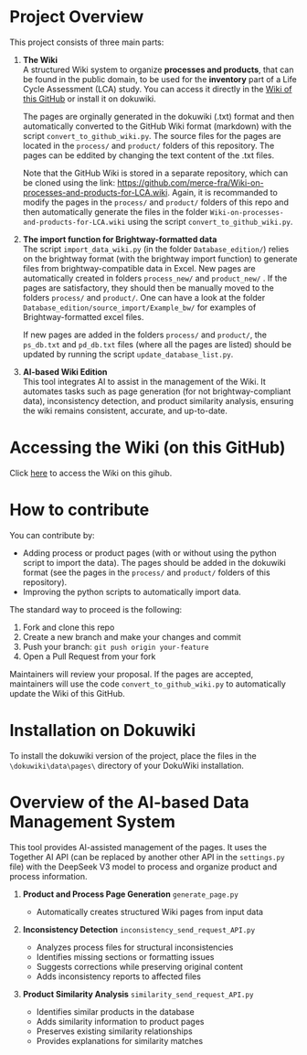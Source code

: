 # Project Overview

This project consists of three main parts:

1. **The Wiki**  
   A structured Wiki system to organize **processes and products**, that can be found in the public domain, to be used for the **inventory** part of a Life Cycle Assessment (LCA) study.
   You can access it directly in the [Wiki of this GitHub](https://github.com/merce-fra/Wiki-on-processes-and-products-for-LCA/wiki) or install it on dokuwiki.
   
   The pages are orginally generated in the dokuwiki (.txt) format and then automatically converted to the GitHub Wiki format (markdown) with the script `convert_to_github_wiki.py`. The source files for the pages are located in the `process/` and `product/` folders of this repository. The pages can be eddited by changing the text content of the .txt files. 
   
   Note that the GitHub Wiki is stored in a separate repository, which can be cloned using the link: https://github.com/merce-fra/Wiki-on-processes-and-products-for-LCA.wiki. Again, it is recommanded to modify the pages in the `process/` and `product/` folders of this repo and then automatically generate the files in the folder `Wiki-on-processes-and-products-for-LCA.wiki` using the script `convert_to_github_wiki.py`.

2. **The import function for Brightway-formatted data**  
   The script `import_data_wiki.py` (in the folder `Database_edition/`) relies on the brightway format (with the brightway import function) to generate files from brightway-compatible data in Excel. New pages are automatically created in folders `process_new/` and `product_new/` . If the pages are satisfactory, they should then be manually moved to the folders `process/` and `product/`. One can have a look at the folder `Database_edition/source_import/Example_bw/` for examples of Brightway-formatted excel files.

   If new pages are added in the folders `process/` and `product/`, the `ps_db.txt` and `pd_db.txt` files (where all the pages are listed) should be updated by running the script `update_database_list.py`.

3. **AI-based Wiki Edition**  
   This tool integrates AI to assist in the management of the Wiki. It automates tasks such as page generation (for not brightway-compliant data), inconsistency detection, and product similarity analysis, ensuring the wiki remains consistent, accurate, and up-to-date.

# Accessing the Wiki (on this GitHub) 

Click [here](https://github.com/merce-fra/Wiki-on-processes-and-products-for-LCA/wiki) to access the Wiki on this gihub.

# How to contribute

You can contribute by:
- Adding process or product pages (with or without using the python script to import the data). The pages should be added in the dokuwiki format (see the pages in the `process/` and `product/` folders of this repository).
- Improving the python scripts to automatically import data.

The standard way to proceed is the following:
1. Fork and clone this repo 
2. Create a new branch and make your changes and commit
3. Push your branch: `git push origin your-feature`
4. Open a Pull Request from your fork

Maintainers will review your proposal.
If the pages are accepted, maintainers will use the code `convert_to_github_wiki.py` to automatically update the Wiki of this GitHub.

# Installation on Dokuwiki

To install the dokuwiki version of the project, place the files in the `\dokuwiki\data\pages\` directory of your DokuWiki installation.

# Overview of the AI-based Data Management System

This tool provides AI-assisted management of the pages. It uses the Together AI API (can be replaced by another other API in the `settings.py` file) with the DeepSeek V3 model to process and organize product and process information.

1. **Product and Process Page Generation** `generate_page.py`
   - Automatically creates structured Wiki pages from input data

2. **Inconsistency Detection** `inconsistency_send_request_API.py`
   - Analyzes process files for structural inconsistencies
   - Identifies missing sections or formatting issues
   - Suggests corrections while preserving original content
   - Adds inconsistency reports to affected files

3. **Product Similarity Analysis** `similarity_send_request_API.py`
   - Identifies similar products in the database
   - Adds similarity information to product pages
   - Preserves existing similarity relationships
   - Provides explanations for similarity matches

